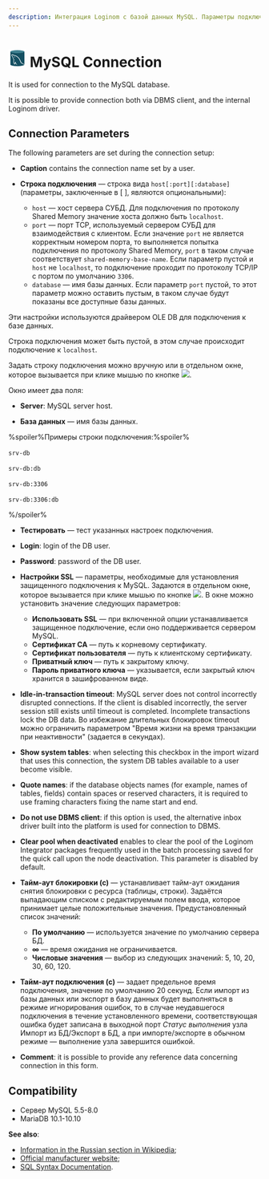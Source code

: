 ```yaml
---
description: Интеграция Loginom с базой данных MySQL. Параметры подключения. Совместимость.
---
```

# ![ ](./../../../images/icons/common/data-sources/db-mysql_default.svg) MySQL Connection

It is used for connection to the MySQL database.

It is possible to provide connection both via DBMS client, and the internal Loginom driver.

## Connection Parameters

The following parameters are set during the connection setup:

* **Caption** contains the connection name set by a user.
* **Строка подключения** — строка вида `host[:port][:database]` (параметры, заключенные в [ ], являются опциональными):

   * `host` — хост сервера СУБД. Для подключения по протоколу Shared Memory значение хоста должно быть `localhost`.
   * `port` — порт TCP, используемый сервером СУБД для взаимодействия с клиентом.  Если значение `port` не является корректным номером порта, то выполняется попытка подключения по протоколу Shared Memory, `port` в таком случае соответствует `shared-memory-base-name`. Если параметр пустой и `host` не `localhost`, то подключение проходит по протоколу TCP/IP с портом по умолчанию `3306`.
   * `database` — имя базы данных. Если параметр `port` пустой, то этот параметр можно оставить пустым, в таком случае будут показаны все доступные базы данных.

Эти настройки используются драйвером OLE DB для подключения к базе данных.

Строка подключения может быть пустой, в этом случае происходит подключение к `localhost`.

Задать строку подключения можно вручную или в отдельном окне, которое вызывается при клике мышью по кнопке ![ ](./../../../images/extjs-theme/form/open-trigger/open-trigger_default.svg).

Окно имеет два поля:

* **Server**: MySQL server host.

* **База данных** — имя базы данных.

%spoiler%Примеры строки подключения:%spoiler%

`srv-db`

`srv-db:db`

`srv-db:3306`

`srv-db:3306:db`

%/spoiler%

* **Тестировать** — тест указанных настроек подключения.
* **Login**: login of the DB user.
* **Password**: password of the DB user.

* **Настройки SSL** — параметры, необходимые для установления защищенного подключения к MySQL. Задаются в отдельном окне, которое вызывается при клике мышью по кнопке ![ ](./../../../images/extjs-theme/form/open-trigger/open-trigger_default.svg). В окне можно установить значение следующих параметров:

   * **Использовать SSL** — при включенной опции устанавливается защищенное подключение, если оно поддерживается сервером MySQL.
   * **Сертификат CA** — путь к корневому сертификату.
   * **Сертификат пользователя** — путь к клиентскому сертификату.
   * **Приватный ключ** — путь к закрытому ключу.
   * **Пароль приватного ключа** — указывается, если закрытый ключ хранится в зашифрованном виде.

* **Idle-in-transaction timeout**: MySQL server does not control incorrectly disrupted connections. If the client is disabled incorrectly, the server session still exists until timeout is completed. Incomplete transactions lock the DB data. Во избежание длительных блокировок timeout можно ограничить параметром "Время жизни на время транзакции при неактивности" (задается в секундах).
* **Show system tables**: when selecting this checkbox in the import wizard that uses this connection, the system DB tables available to a user become visible.
* **Quote names**: if the database objects names (for example, names of tables, fields) contain spaces or reserved characters, it is required to use framing characters fixing the name start and end.
* **Do not use DBMS client**: if this option is used, the alternative inbox driver built into the platform is used for connection to DBMS.
* **Clear pool when deactivated** enables to clear the pool of the Loginom Integrator packages frequently used in the batch processing saved for the quick call upon the node deactivation. This parameter is disabled by default.
* **Тайм-аут блокировки (с)** — устанавливает тайм-аут ожидания снятия блокировки с ресурса (таблицы, строки). Задаётся выпадающим списком с редактируемым полем ввода, которое принимает целые положительные значения. Предустановленный список значений:
   * **По умолчанию** — используется значение по умолчанию сервера БД.
   * **∞** — время ожидания не ограничивается.
   * **Числовые значения** — выбор из следующих значений: 5, 10, 20, 30, 60, 120.
* **Тайм-аут подключения (c)** — задает предельное время подключения, значение по умолчанию 20 секунд. Если импорт из базы данных или экспорт в базу данных будет выполняться в режиме игнорирования ошибок, то в случае неудавшегося подключения в течение установленного времени, соответствующая ошибка будет записана в выходной порт *Статус выполнения* узла Импорт из БД/Экспорт в БД, а при импорте/экспорте в обычном режиме — выполнение узла завершится ошибкой.
* **Comment**: it is possible to provide any reference data concerning connection in this form.

## Compatibility

* Сервер MySQL 5.5-8.0
* MariaDB 10.1-10.10

**See also**:

* [Information in the Russian section in Wikipedia](https://ru.wikipedia.org/wiki/MySQL);
* [Official manufacturer website](https://www.mysql.com/);
* [SQL Syntax Documentation](https://dev.mysql.com/doc/refman/8.0/en/sql-statements.html).
